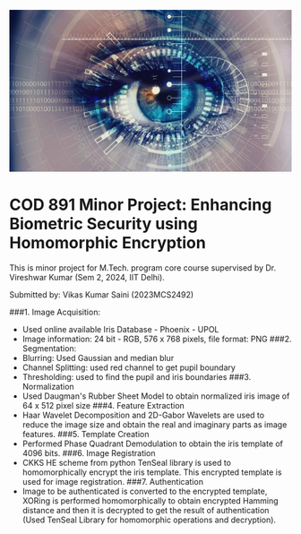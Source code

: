![](BiometricSecurity.jpg)

# COD 891 Minor Project: Enhancing Biometric Security using Homomorphic Encryption 

This is minor project for M.Tech. program core course supervised by Dr. Vireshwar Kumar (Sem 2, 2024, IIT Delhi).  

Submitted by: Vikas Kumar Saini (2023MCS2492)  
 
###1. Image Acquisition: 
- Used online available Iris Database - Phoenix - UPOL
- Image information: 24 bit - RGB, 576 x 768 pixels, file format: PNG
###2. Segmentation:
- Blurring: Used Gaussian and median blur
- Channel Splitting: used red channel to get pupil boundary
- Thresholding: used to find the pupil and iris boundaries
###3. Normalization
- Used Daugman's Rubber Sheet Model to obtain normalized iris image of 64 x 512 pixel size
###4. Feature Extraction
- Haar Wavelet Decomposition and 2D-Gabor Wavelets are used to reduce the image size and obtain the real and imaginary parts as image features. 
###5. Template Creation
- Performed Phase Quadrant Demodulation to obtain the iris template of 4096 bits.
###6. Image Registration
- CKKS HE scheme from python TenSeal library is used to homomorphically encrypt the iris template. This encrypted template is used for image registration.
###7. Authentication
- Image to be authenticated is converted to the encrypted template, XORing is performed homomorphically to obtain encrypted Hamming distance and then it is decrypted to get the result of authentication (Used TenSeal Library for homomorphic operations and decryption). 


